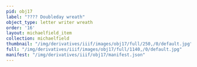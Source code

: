 ```yaml
---
pid: obj17
label: "???? Doubleday wreath"
object_type: letter writer wreath
order: '16'
layout: michaelfield_item
collection: michaelfield
thumbnail: "/img/derivatives/iiif/images/obj17/full/250,/0/default.jpg"
full: "/img/derivatives/iiif/images/obj17/full/1140,/0/default.jpg"
manifest: "/img/derivatives/iiif/obj17/manifest.json"
---
```

